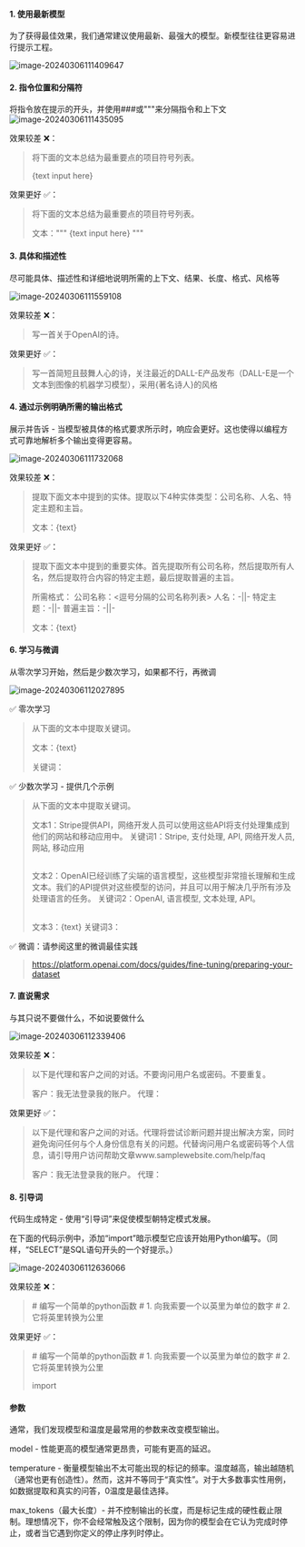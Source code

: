 

#### 1. 使用最新模型

为了获得最佳效果，我们通常建议使用最新、最强大的模型。新模型往往更容易进行提示工程。

![image-20240306111409647](imgs/image-20240306111409647.png)



#### 2. 指令位置和分隔符

将指令放在提示的开头，并使用###或"""来分隔指令和上下文![image-20240306111435095](imgs/image-20240306111435095.png)

效果较差 ❌：

> 将下面的文本总结为最重要点的项目符号列表。
>
> {text input here}



效果更好 ✅：

> 将下面的文本总结为最重要点的项目符号列表。
>
> 文本："""
> {text input here}
> """



#### 3. 具体和描述性

尽可能具体、描述性和详细地说明所需的上下文、结果、长度、格式、风格等

![image-20240306111559108](imgs/image-20240306111559108.png)

效果较差 ❌：

> 写一首关于OpenAI的诗。



效果更好 ✅：

> 写一首简短且鼓舞人心的诗，关注最近的DALL-E产品发布（DALL-E是一个文本到图像的机器学习模型），采用{著名诗人}的风格



#### 4. 通过示例明确所需的输出格式

展示并告诉 - 当模型被具体的格式要求所示时，响应会更好。这也使得以编程方式可靠地解析多个输出变得更容易。

![image-20240306111732068](imgs/image-20240306111732068.png)

效果较差 ❌：

> 提取下面文本中提到的实体。提取以下4种实体类型：公司名称、人名、特定主题和主旨。
>
> 文本：{text}



效果更好 ✅：

> 提取下面文本中提到的重要实体。首先提取所有公司名称，然后提取所有人名，然后提取符合内容的特定主题，最后提取普遍的主旨。
>
> 所需格式：
> 公司名称：<逗号分隔的公司名称列表>
> 人名：-||-
> 特定主题：-||-
> 普遍主旨：-||-
>
> 文本：{text}



#### 6. 学习与微调

从零次学习开始，然后是少数次学习，如果都不行，再微调

![image-20240306112027895](imgs/image-20240306112027895.png)

✅ 零次学习

> 从下面的文本中提取关键词。
>
> 文本：{text}
>
> 关键词：



✅ 少数次学习 - 提供几个示例

> 从下面的文本中提取关键词。
>
> 文本1：Stripe提供API，网络开发人员可以使用这些API将支付处理集成到他们的网站和移动应用中。
> 关键词1：Stripe, 支付处理, API, 网络开发人员, 网站, 移动应用
> ##
> 文本2：OpenAI已经训练了尖端的语言模型，这些模型非常擅长理解和生成文本。我们的API提供对这些模型的访问，并且可以用于解决几乎所有涉及处理语言的任务。
> 关键词2：OpenAI, 语言模型, 文本处理, API。
> ##
> 文本3：{text}
> 关键词3：



✅ 微调：请参阅这里的微调最佳实践

> https://platform.openai.com/docs/guides/fine-tuning/preparing-your-dataset



#### 7. 直说需求

与其只说不要做什么，不如说要做什么

![image-20240306112339406](imgs/image-20240306112339406.png)

效果较差 ❌：

> 以下是代理和客户之间的对话。不要询问用户名或密码。不要重复。
>
> 客户：我无法登录我的账户。
> 代理：



效果更好 ✅：

> 以下是代理和客户之间的对话。代理将尝试诊断问题并提出解决方案，同时避免询问任何与个人身份信息有关的问题。代替询问用户名或密码等个人信息，请引导用户访问帮助文章www.samplewebsite.com/help/faq
>
> 客户：我无法登录我的账户。
> 代理：



#### 8. 引导词

代码生成特定 - 使用“引导词”来促使模型朝特定模式发展。

在下面的代码示例中，添加“import”暗示模型它应该开始用Python编写。（同样，“SELECT”是SQL语句开头的一个好提示。）

![image-20240306112636066](imgs/image-20240306112636066.png)

效果较差 ❌：

> \# 编写一个简单的python函数
> \# 1. 向我索要一个以英里为单位的数字
> \# 2. 它将英里转换为公里



效果更好 ✅：

> \# 编写一个简单的python函数
> \# 1. 向我索要一个以英里为单位的数字
> \# 2. 它将英里转换为公里
>
> import



#### 参数

通常，我们发现模型和温度是最常用的参数来改变模型输出。

model - 性能更高的模型通常更昂贵，可能有更高的延迟。

temperature - 衡量模型输出不太可能出现的标记的频率。温度越高，输出越随机（通常也更有创造性）。然而，这并不等同于“真实性”。对于大多数事实性用例，如数据提取和真实的问答，0温度是最佳选择。

max_tokens（最大长度）- 并不控制输出的长度，而是标记生成的硬性截止限制。理想情况下，你不会经常触及这个限制，因为你的模型会在它认为完成时停止，或者当它遇到你定义的停止序列时停止。